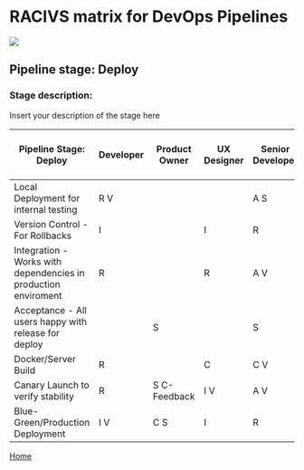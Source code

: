# __RACIVS matrix for DevOps Pipelines__   

<img src="https://user-images.githubusercontent.com/10748736/112030685-6c81be80-8b32-11eb-94b8-c2c01b8f4581.png">

## __Pipeline stage:__  Deploy  
### __Stage description:__  
Insert your description of the stage here  

| Pipeline Stage:<br>Deploy                                      | Developer  | Product Owner  | UX Designer  | Senior Developer          | Lead Dev (6 teams to manage)  |
|--------------------------------------------------------------- |----------- |--------------- |------------- |-------------------------- |------------------------------ |
| Local Deployment for internal testing                          | R V        |                |              | A S                       |                               |
| Version Control - For Rollbacks                                | I          |                | I            | R                         | A S                           |
| Integration - Works with dependencies in production enviroment | R          |                | R            | A V                       | S                             |
| Acceptance - All users happy with release for deploy           |            | S              |              | S                         | S                             |
| Docker/Server Build                                            | R          |                | C            | C V                       | A S                           |
| Canary Launch to verify stability                              | R          | S C-Feedback   | I V          | A V                       | S                             |
| Blue-Green/Production Deployment                               | I V        | C S            | I            | R                         | A                             |
  
[Home](../index.md)  
